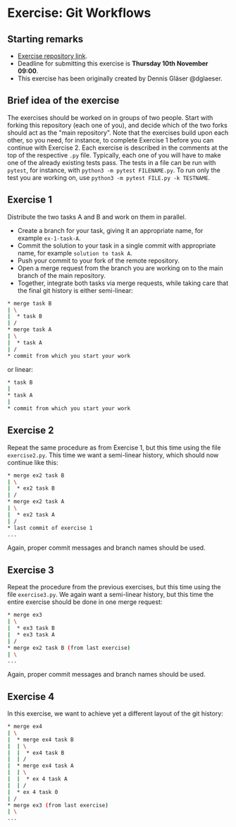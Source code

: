 # Exercise: Git Workflows

## Starting remarks

- [Exercise repository link](https://github.com/Simulation-Software-Engineering/git-exercise).
- Deadline for submitting this exercise is **Thursday 10th November 09:00**.
- This exercise has been originally created by Dennis Gläser @dglaeser.

## Brief idea of the exercise

The exercises should be worked on in groups of two people. Start with forking this repository (each one of you), and decide which of the two forks should act as the "main repository". Note that the exercises build upon each other, so you need, for instance, to complete Exercise 1 before you can continue with Exercise 2. Each exercise is described in the comments at the top of the respective `.py` file. Typically, each one of you will have to make one of the already existing tests pass. The tests in a file can be run with `pytest`, for instance, with `python3 -m pytest FILENAME.py`. To run only the test you are working on, use `python3 -m pytest FILE.py -k TESTNAME`.

## Exercise 1

Distribute the two tasks A and B and work on them in parallel.

- Create a branch for your task, giving it an appropriate name, for example `ex-1-task-A`.
- Commit the solution to your task in a single commit with appropriate name, for example `solution to task A`.
- Push your commit to your fork of the remote repository.
- Open a merge request from the branch you are working on to the main branch of the main repository.
- Together, integrate both tasks via merge requests, while taking care that the final git history is either semi-linear:

```sh
* merge task B
| \
|  * task B
| /
* merge task A
| \
|  * task A
| /
* commit from which you start your work
```

or linear:

```sh
* task B
|
* task A
|
* commit from which you start your work
```

## Exercise 2

Repeat the same procedure as from Exercise 1, but this time using the file `exercise2.py`. This time we want a semi-linear history, which should now continue like this:

```sh
* merge ex2 task B
| \
|  * ex2 task B
| /
* merge ex2 task A
| \
|  * ex2 task A
| /
* last commit of exercise 1
...
```

Again, proper commit messages and branch names should be used.

## Exercise 3

Repeat the procedure from the previous exercises, but this time using the file `exercise3.py`. We again want a semi-linear history, but this time the entire exercise should be done in one merge request:

```sh
* merge ex3
| \
|  * ex3 task B
|  * ex3 task A
| /
* merge ex2 task B (from last exercise)
| \
...
```

Again, proper commit messages and branch names should be used.

## Exercise 4

In this exercise, we want to achieve yet a different layout of the git history:

```sh
* merge ex4
| \
|  * merge ex4 task B
|  | \
|  |  * ex4 task B
|  | /
|  * merge ex4 task A
|  | \
|  |  * ex 4 task A
|  | /
|  * ex 4 task 0
| /
* merge ex3 (from last exercise)
| \
...
```
